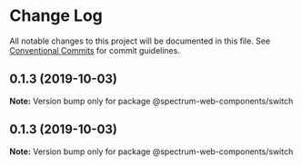 # Change Log

All notable changes to this project will be documented in this file.
See [Conventional Commits](https://conventionalcommits.org) for commit guidelines.

## 0.1.3 (2019-10-03)

**Note:** Version bump only for package @spectrum-web-components/switch

## 0.1.3 (2019-10-03)

**Note:** Version bump only for package @spectrum-web-components/switch
